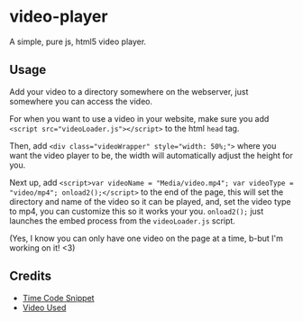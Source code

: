 # video-player
A simple, pure js, html5 video player.

## Usage
Add your video to a directory somewhere on the webserver, just
somewhere you can access the video.

For when you want to use a video in your website, make sure you add
`<script src="videoLoader.js"></script>` to the html `head` tag.

Then, add `<div class="videoWrapper" style="width: 50%;">` where you
want the video player to be, the width will automatically adjust the
height for you.

Next up, add `<script>var videoName = "Media/video.mp4"; var videoType = "video/mp4"; onload2();</script>`
to the end of the page, this will set the directory and name of the
video so it can be played, and, set the video type to mp4, you can
customize this so it works your you. `onload2();` just launches the
embed process from the `videoLoader.js` script.

(Yes, I know you can only have one video on the page at a time, b-but
I'm working on it! <3)

## Credits
- [Time Code Snippet](http://www.developphp.com/video/JavaScript/Video-Duration-and-Current-Play-Time-Programming-Tutorial)
- [Video Used](https://www.youtube.com/watch?v=RUina9K2Y8g)
